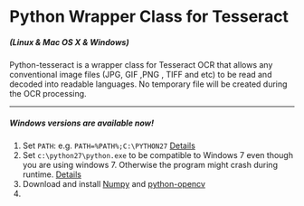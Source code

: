 # Python Wrapper Class for Tesseract
##### (Linux & Mac OS X & Windows)
Python-tesseract is a wrapper class for Tesseract OCR that allows any conventional image files (JPG, GIF ,PNG , TIFF and etc) to be read and decoded into readable languages. No temporary file will be created during the OCR processing.
___
##### Windows versions are available now!
1. Set `PATH`: e.g. `PATH=%PATH%;C:\PYTHON27` [Details](http://pythoncentral.io/add-python-to-path-python-is-not-recognized-as-an-internal-or-external-command/)
2. Set `c:\python27\python.exe` to be compatible to Windows 7 even though you are using windows 7. Otherwise the program might crash during runtime. [Details](python-tesseract/files/pythonCompatible.png)
3. Download and install [Numpy](http://www.numpy.org/) and [python-opencv](https://opencv-python-tutroals.readthedocs.org/en/latest/py_tutorials/py_setup/py_table_of_contents_setup/py_table_of_contents_setup.html)
4. 
